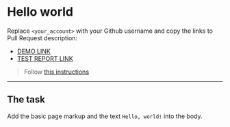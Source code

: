 # Hello world
Replace `<your_account>` with your Github username and copy the links to Pull Request description:
- [DEMO LINK](https://alex-burkivskyi.github.io/layout_hello-world/)
- [TEST REPORT LINK](https://alex-burkivskyi.github.io/layout_hello-world/report/html_report/)

> Follow [this instructions](https://mate-academy.github.io/layout_task-guideline/#how-to-solve-the-layout-tasks-on-github)
___

## The task
Add the basic page markup and the text `Hello, world!` into the body.
